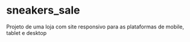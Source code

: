 # sneakers_sale
Projeto de uma loja com site responsivo para as plataformas de mobile, tablet e desktop
